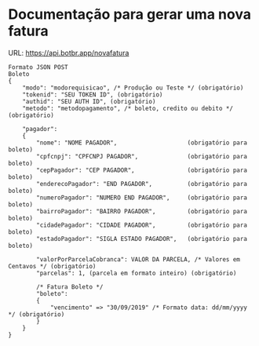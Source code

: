 # Documentação para gerar uma nova fatura

URL: https://api.botbr.app/novafatura


		
	Formato JSON POST
	Boleto
	{
		"modo": "modorequisicao", /* Produção ou Teste */ (obrigatório)
		"tokenid": "SEU TOKEN ID", (obrigatório)
		"authid": "SEU AUTH ID", (obrigatório)
		"metodo": "metodopagamento", /* boleto, credito ou debito */ (obrigatório) 

		"pagador":
		{
			"nome": "NOME PAGADOR",                    (obrigatório para boleto)
			"cpfcnpj": "CPFCNPJ PAGADOR",              (obrigatório para boleto)
			"cepPagador": "CEP PAGADOR",               (obrigatório para boleto)
			"enderecoPagador": "END PAGADOR",          (obrigatório para boleto)
			"numeroPagador": "NUMERO END PAGADOR",     (obrigatório para boleto)
			"bairroPagador": "BAIRRO PAGADOR",         (obrigatório para boleto)
			"cidadePagador": "CIDADE PAGADOR",         (obrigatório para boleto)
			"estadoPagador": "SIGLA ESTADO PAGADOR",   (obrigatório para boleto)

			"valorPorParcelaCobranca": VALOR DA PARCELA, /* Valores em Centavos */ (obrigatório)
			"parcelas": 1, (parcela em formato inteiro) (obrigatório)

			/* Fatura Boleto */
			"boleto":
			{
			    "vencimento" => "30/09/2019" /* Formato data: dd/mm/yyyy */ (obrigatório)
			}
		}
	}

